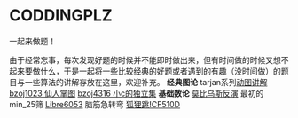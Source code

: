 # CODDINGPLZ
一起来做题！

由于经常忘事，每次发现好题的时候并不能即时做出来，但有时间做的时候又想不起来要做什么，于是一起将一些比较经典的好题或者遇到的有趣（没时间做）的题目与一些算法的讲解存放在这里，欢迎补充。
**经典图论**
tarjan系列[动图讲解](https://zhuanlan.zhihu.com/p/101923309)
[bzoj1023 仙人掌图](https://anoxiacxy.github.io/more/bzoj/p/1023.html)
[bzoj4316 小c的独立集](https://anoxiacxy.github.io/more/bzoj/p/4316.html)
**基础数论**
[莫比乌斯反演](https://www.luogu.com.cn/blog/An-Amazing-Blog/mu-bi-wu-si-fan-yan-ji-ge-ji-miao-di-dong-xi)
最初的min_25筛
[Libre6053](https://loj.ac/p/6053)
脑筋急转弯
[狐狸跳!CF510D](https://codeforces.com/problemset/problem/510/D)

